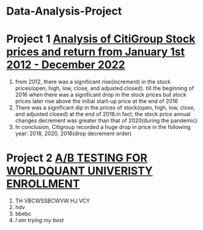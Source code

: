# Data-Analysis-Project
# Project 1 [Analysis of CitiGroup Stock prices and return from January 1st 2012 - December 2022](https://colab.research.google.com/drive/1VwlLivzEeFr-qzhNrWOQvaJn0TGCycZO#scrollTo=c4iLqFQf4djD)
1. from 2012, there was a significant rise(increment) in the stock prices(open, high, low, close, and adjusted closed). till the beginning of 2016 when there was a significant drop in the stock prices but stock prices later rise above the initial start-up price at the end of 2016
2. There was a significant dip in the prices of stock(open, high, low, close, and adjusted closed) at the end of 2018.in fact, the stock price annual changes decrement was greater than that of 2020(during the pandemic)
3. In conclusion, Citigroup recorded a huge drop in price in the following year: 2018, 2020, 2016(drop decrement order)
[](https://github.com/Nsb2020/Data-Analysis-Project/blob/main/IMAGES/CitiGroup.png)

# Project 2 [A/B TESTING FOR WORLDQUANT UNIVERISTY ENROLLMENT](https://mail.google.com/mail/u/0/?q#inbox)
1.  TH VBCWSSBCWVW HJ  VCY
2.   hdv
3.   bbebc
4.   *I am trying my best*
[](https://github.com/Nsb2020/Data-Analysis-Project/blob/main/IMAGES/CitiGroup.png)
